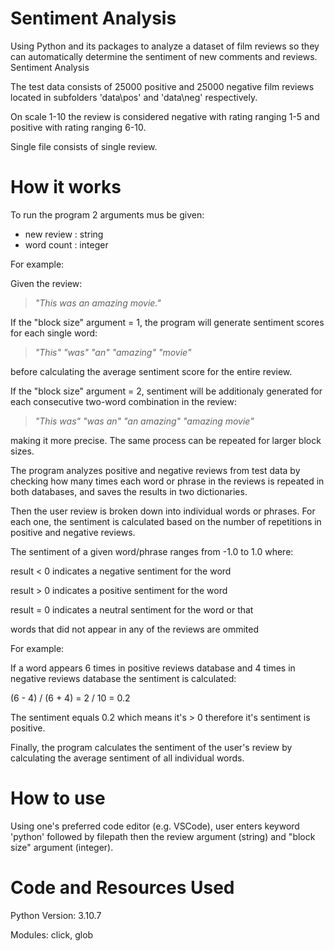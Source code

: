 # Sentiment Analysis
Using Python and its packages to analyze a dataset of film reviews so they can automatically determine the sentiment of new comments and reviews.
Sentiment Analysis

The test data consists of 25000  positive and 25000 negative film reviews located in subfolders 'data\pos' and 'data\neg' respectively.

On scale 1-10 the review is considered negative with rating ranging 1-5 and positive with rating ranging  6-10.

Single file consists of single review.

# How it works

To run the program 2 arguments mus be given:
- new review : string
- word count : integer

For example:

Given the review: 

>*"This was an amazing movie."*

If the "block size" argument = 1, the program will generate sentiment scores for each single word:

>*"This" "was" "an" "amazing" "movie"*

before calculating the average sentiment score for the entire review.

If the "block size" argument = 2, sentiment will be additionaly generated for each consecutive two-word combination in the review:

>*"This was" "was an" "an amazing" "amazing movie"*

making it more precise. The same process can be repeated for larger block sizes.

The program analyzes positive and negative reviews from test data by checking how many times each word or phrase in the reviews is repeated in both databases, and saves the results in two dictionaries.

Then the user review is broken down into individual words or phrases. For each one, the sentiment is calculated based on the number of repetitions in positive and negative reviews.


The sentiment of a given word/phrase ranges from -1.0 to 1.0 where:

result < 0 indicates a negative sentiment for the word

result > 0 indicates a positive sentiment for the word

result = 0 indicates a neutral sentiment for the word or that  

words that did not appear in any of the reviews are ommited


For example:

If a word appears 6 times in positive reviews database and 4 times in negative reviews database the sentiment is calculated:

(6 - 4) / (6 + 4) = 2 / 10 = 0.2

The sentiment equals 0.2 which means it's > 0  therefore it's sentiment is positive.


Finally, the program calculates the sentiment of the user's review by calculating the average sentiment of all individual words.

# How to use
Using one's preferred code editor (e.g. VSCode), user enters keyword 'python' followed by filepath then the review argument (string) and "block size" argument (integer).

# Code and Resources Used
Python Version: 3.10.7

Modules: click, glob
